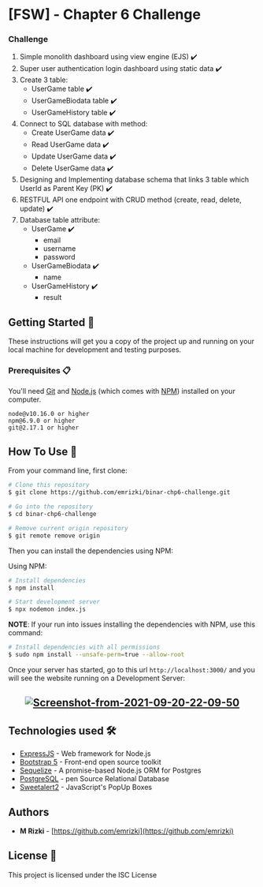 # [FSW] - Chapter 6 Challenge 

### Challenge
1. Simple monolith dashboard using view engine (EJS) :heavy_check_mark:
2. Super user authentication login dashboard using static data :heavy_check_mark:
3. Create 3 table:
    - UserGame table :heavy_check_mark:
    - UserGameBiodata table :heavy_check_mark:
    - UserGameHistory table :heavy_check_mark:
4. Connect to SQL database with method:
    - Create UserGame data :heavy_check_mark:
    - Read UserGame data :heavy_check_mark:
    - Update UserGame data :heavy_check_mark:
    - Delete UserGame data :heavy_check_mark:
5. Designing and Implementing database schema that links 3 table which UserId as Parent Key (PK) :heavy_check_mark:
6. RESTFUL API one endpoint with CRUD method (create, read, delete, update) :heavy_check_mark:
7. Database table attribute:
    - UserGame :heavy_check_mark:
        * email 
        * username
        * password
    - UserGameBiodata :heavy_check_mark:
        * name
    - UserGameHistory :heavy_check_mark:
        * result
 
 ## Getting Started 🚀
 
 These instructions will get you a copy of the project up and running on your local machine for development and testing purposes.
 
 ### Prerequisites 📋
 
 You'll need [Git](https://git-scm.com) and [Node.js](https://nodejs.org/en/download/) (which comes with [NPM](http://npmjs.com)) installed on your computer.
 
 ```
node@v10.16.0 or higher
npm@6.9.0 or higher
git@2.17.1 or higher
```
## How To Use 🔧

From your command line, first clone:

```bash
# Clone this repository
$ git clone https://github.com/emrizki/binar-chp6-challenge.git

# Go into the repository
$ cd binar-chp6-challenge

# Remove current origin repository
$ git remote remove origin
```

Then you can install the dependencies using NPM:

Using NPM:

```bash
# Install dependencies
$ npm install

# Start development server
$ npx nodemon index.js
```

**NOTE**:
If your run into issues installing the dependencies with NPM, use this command:

```bash
# Install dependencies with all permissions
$ sudo npm install --unsafe-perm=true --allow-root
```
Once your server has started, go to this url `http://localhost:3000/` and you will see the website running on a Development Server:

<h2 align="center">
  <a href="https://ibb.co/q143DHZ"><img src="https://i.ibb.co/WKd4HrT/Screenshot-from-2021-09-20-22-09-50.png" alt="Screenshot-from-2021-09-20-22-09-50" border="0"></a>
</h2>

## Technologies used 🛠️

- [ExpressJS](https://expressjs.com/) - Web framework for Node.js
- [Bootstrap 5](https://getbootstrap.com/docs/5.0/getting-started/introduction/) - Front-end open source toolkit
- [Sequelize](https://sequelize.org/) - A promise-based Node.js ORM for Postgres
- [PostgreSQL](https://www.postgresql.org/) - pen Source Relational Database
- [Sweetalert2](https://sweetalert2.github.io/) - JavaScript's PopUp Boxes


## Authors

- **M Rizki** - [https://github.com/emrizki](https://github.com/emrizki)

## License 📄

This project is licensed under the ISC License 
